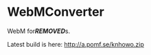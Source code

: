 WebMConverter
=============
WebM for***REMOVED***s.

Latest build is here: http://a.pomf.se/knhowo.zip 
